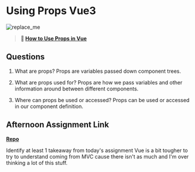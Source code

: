 # Using Props Vue3

![replace_me](https://codeworks.blob.core.windows.net/public/assets/img/illustrations/placeholder.svg)

> **📖 [How to Use Props in Vue](https://codeworksacademy.com/fs-student-guide/resources/wk6/02-Props)**

## Questions

1. What are props?
    Props are variables passed down component trees.
    
2. What are props used for?
    Props are how we pass variables and other information around between different components.

3. Where can props be used or accessed? 
    Props can be used or accessed in our component definition.

## Afternoon Assignment Link

**[Repo](https://github.com/KendallPowell/Gifted-reVued)**

Identify at least 1 takeaway from today's assignment
    Vue is a bit tougher to try to understand coming from MVC cause there isn't as much and I'm over thinking a lot of this stuff.
